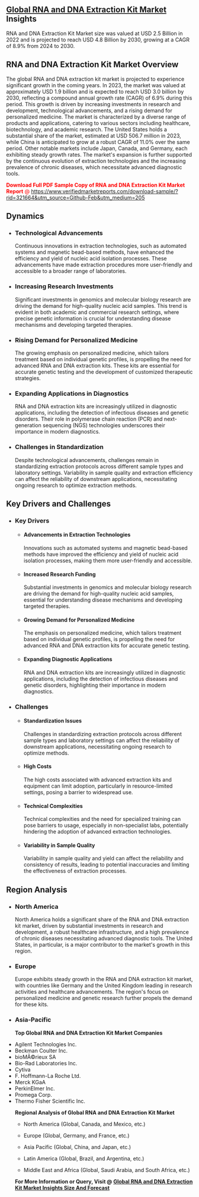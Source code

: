 <h2><a href="https://www.verifiedmarketreports.com/download-sample/?rid=321664&amp;utm_source=Github&amp;utm_medium=205" target="_blank">Global RNA and DNA Extraction Kit Market</a> Insights</h2><p>RNA and DNA Extraction Kit Market size was valued at USD 2.5 Billion in 2022 and is projected to reach USD 4.8 Billion by 2030, growing at a CAGR of 8.9% from 2024 to 2030.</p><p> <h2>RNA and DNA Extraction Kit Market Overview</h2> <p>The global RNA and DNA extraction kit market is projected to experience significant growth in the coming years. In 2023, the market was valued at approximately USD 1.9 billion and is expected to reach USD 3.0 billion by 2030, reflecting a compound annual growth rate (CAGR) of 6.9% during this period. This growth is driven by increasing investments in research and development, technological advancements, and a rising demand for personalized medicine. The market is characterized by a diverse range of products and applications, catering to various sectors including healthcare, biotechnology, and academic research. The United States holds a substantial share of the market, estimated at USD 506.7 million in 2023, while China is anticipated to grow at a robust CAGR of 11.0% over the same period. Other notable markets include Japan, Canada, and Germany, each exhibiting steady growth rates. The market's expansion is further supported by the continuous evolution of extraction technologies and the increasing prevalence of chronic diseases, which necessitate advanced diagnostic tools. </p> <p><p><span class=""><span style="color: #ff0000;"><strong>Download Full PDF Sample Copy of RNA and DNA Extraction Kit Market Report</strong> @ </span><a href="https://www.verifiedmarketreports.com/download-sample/?rid=321664&amp;utm_source=Github-Feb&amp;utm_medium=205" target="_blank">https://www.verifiedmarketreports.com/download-sample/?rid=321664&amp;utm_source=Github-Feb&amp;utm_medium=205</a></span></p></p> <h2>Dynamics</h2> <ul> <li><h3>Technological Advancements</h3> <p>Continuous innovations in extraction technologies, such as automated systems and magnetic bead-based methods, have enhanced the efficiency and yield of nucleic acid isolation processes. These advancements have made extraction procedures more user-friendly and accessible to a broader range of laboratories. </p> </li> <li><h3>Increasing Research Investments</h3> <p>Significant investments in genomics and molecular biology research are driving the demand for high-quality nucleic acid samples. This trend is evident in both academic and commercial research settings, where precise genetic information is crucial for understanding disease mechanisms and developing targeted therapies. </p> </li> <li><h3>Rising Demand for Personalized Medicine</h3> <p>The growing emphasis on personalized medicine, which tailors treatment based on individual genetic profiles, is propelling the need for advanced RNA and DNA extraction kits. These kits are essential for accurate genetic testing and the development of customized therapeutic strategies. </p> </li> <li><h3>Expanding Applications in Diagnostics</h3> <p>RNA and DNA extraction kits are increasingly utilized in diagnostic applications, including the detection of infectious diseases and genetic disorders. Their role in polymerase chain reaction (PCR) and next-generation sequencing (NGS) technologies underscores their importance in modern diagnostics. </p> </li> <li><h3>Challenges in Standardization</h3> <p>Despite technological advancements, challenges remain in standardizing extraction protocols across different sample types and laboratory settings. Variability in sample quality and extraction efficiency can affect the reliability of downstream applications, necessitating ongoing research to optimize extraction methods. </p> </li> </ul> <h2>Key Drivers and Challenges</h2> <ul> <li><h3>Key Drivers</h3> <ul> <li><h4>Advancements in Extraction Technologies</h4> <p>Innovations such as automated systems and magnetic bead-based methods have improved the efficiency and yield of nucleic acid isolation processes, making them more user-friendly and accessible. </p> </li> <li><h4>Increased Research Funding</h4> <p>Substantial investments in genomics and molecular biology research are driving the demand for high-quality nucleic acid samples, essential for understanding disease mechanisms and developing targeted therapies. </p> </li> <li><h4>Growing Demand for Personalized Medicine</h4> <p>The emphasis on personalized medicine, which tailors treatment based on individual genetic profiles, is propelling the need for advanced RNA and DNA extraction kits for accurate genetic testing. </p> </li> <li><h4>Expanding Diagnostic Applications</h4> <p>RNA and DNA extraction kits are increasingly utilized in diagnostic applications, including the detection of infectious diseases and genetic disorders, highlighting their importance in modern diagnostics. </p> </li> </ul> </li> <li><h3>Challenges</h3> <ul> <li><h4>Standardization Issues</h4> <p>Challenges in standardizing extraction protocols across different sample types and laboratory settings can affect the reliability of downstream applications, necessitating ongoing research to optimize methods. </p> </li> <li><h4>High Costs</h4> <p>The high costs associated with advanced extraction kits and equipment can limit adoption, particularly in resource-limited settings, posing a barrier to widespread use. </p> </li> <li><h4>Technical Complexities</h4> <p>Technical complexities and the need for specialized training can pose barriers to usage, especially in non-specialist labs, potentially hindering the adoption of advanced extraction technologies. </p> </li> <li><h4>Variability in Sample Quality</h4> <p>Variability in sample quality and yield can affect the reliability and consistency of results, leading to potential inaccuracies and limiting the effectiveness of extraction processes. </p> </li> </ul> </li> </ul> <h2>Region Analysis</h2> <ul> <li><h3>North America</h3> <p>North America holds a significant share of the RNA and DNA extraction kit market, driven by substantial investments in research and development, a robust healthcare infrastructure, and a high prevalence of chronic diseases necessitating advanced diagnostic tools. The United States, in particular, is a major contributor to the market's growth in this region. </p> </li> <li><h3>Europe</h3> <p>Europe exhibits steady growth in the RNA and DNA extraction kit market, with countries like Germany and the United Kingdom leading in research activities and healthcare advancements. The region's focus on personalized medicine and genetic research further propels the demand for these kits. </p> </li> <li><h3>Asia-Pacific</h3> </p><p><strong>Top Global RNA and DNA Extraction Kit Market Companies</strong></p><div data-test-id=""><p><li>Agilent Technologies Inc.</li><li> Beckman Coulter Inc.</li><li> bioMÃ©rieux SA</li><li> Bio-Rad Laboratories Inc.</li><li> Cytiva</li><li> F. Hoffmann-La Roche Ltd.</li><li> Merck KGaA</li><li> PerkinElmer Inc.</li><li> Promega Corp.</li><li> Thermo Fisher Scientific Inc.</li></p><div><strong>Regional Analysis of&nbsp;Global RNA and DNA Extraction Kit Market</strong></div><ul><li dir="ltr"><p dir="ltr">North America&nbsp;(Global, Canada, and Mexico, etc.)</p></li><li dir="ltr"><p dir="ltr">Europe (Global, Germany, and France, etc.)</p></li><li dir="ltr"><p dir="ltr">Asia Pacific&nbsp;(Global, China, and Japan, etc.)</p></li><li dir="ltr"><p dir="ltr">Latin America&nbsp;(Global, Brazil, and Argentina, etc.)</p></li><li dir="ltr">Middle East and Africa&nbsp;(Global, Saudi Arabia, and South Africa, etc.)</li></ul><p><strong>For More Information or Query, Visit @&nbsp;</strong><strong><a href="https://www.verifiedmarketreports.com/product/rna-and-dna-extraction-kit-market/?utm_source=Github&amp;utm_medium=205" target="_blank">Global RNA and DNA Extraction Kit Market Insights Size And Forecast</a></strong></p></div>
